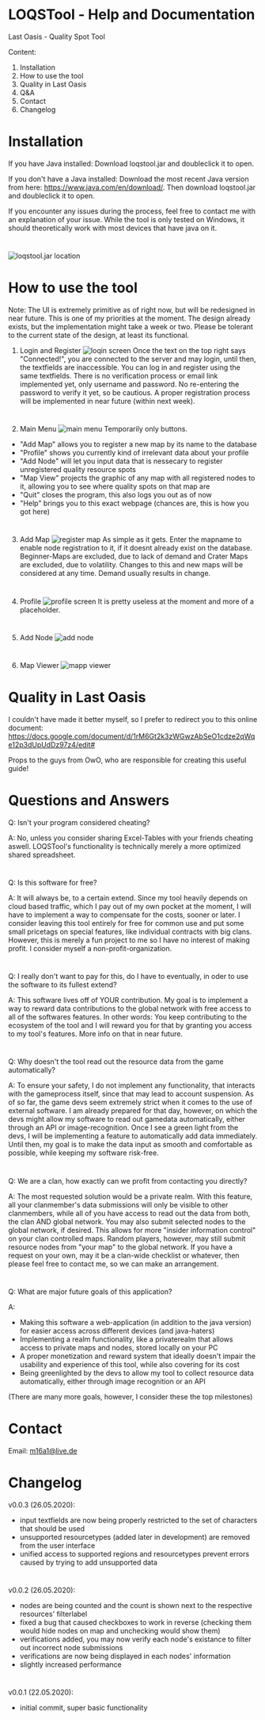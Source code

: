 # LOQSTool - Help and Documentation
Last Oasis - Quality Spot Tool

Content:

1. Installation
2. How to use the tool
3. Quality in Last Oasis
4. Q&A
5. Contact
6. Changelog

# Installation

If you have Java installed: Download loqstool.jar and doubleclick it to open.
  
If you don't have a Java installed: Download the most recent Java version from here: https://www.java.com/en/download/. Then download     loqstool.jar and doubleclick it to open.

If you encounter any issues during the process, feel free to contact me with an explanation of your issue. While the tool is only tested on Windows, it should theoretically work with most devices that have java on it.

#
![loqstool.jar location](https://i.imgur.com/Cpn66Zi.png)
#

# How to use the tool

Note: The UI is extremely primitive as of right now, but will be redesigned in near future. This is one of my priorities at the moment. The design already exists, but the implementation might take a week or two. Please be tolerant to the current state of the design, at least its functional.

1. Login and Register
![loqin screen](https://i.imgur.com/zy4ueVD.png)
Once the text on the top right says "Connected!", you are connected to the server and may login, until then, the textfields are inaccessible. You can log in and register using the same textfields. There is no verification process or email link implemented yet, only username and password. No re-entering the password to verify it yet, so be cautious. A proper registration process will be implemented in near future (within next week).
#
2. Main Menu
![main menu](https://i.imgur.com/VBk4JZf.png)
Temporarily only buttons.
- "Add Map" allows you to register a new map by its name to the database
- "Profile" shows you currently kind of irrelevant data about your profile
- "Add Node" will let you input data that is nessecary to register unregistered quality resource spots
- "Map View" projects the graphic of any map with all registered nodes to it, allowing you to see where quality spots on that map are
- "Quit" closes the program, this also logs you out as of now
- "Help" brings you to this exact webpage (chances are, this is how you got here)
#
3. Add Map
![register map](https://i.imgur.com/4POK4MR.png)
As simple as it gets. Enter the mapname to enable node registration to it, if it doesnt already exist on the database. Beginner-Maps are excluded, due to lack of demand and Crater Maps are excluded, due to volatility. Changes to this and new maps will be considered at any time. Demand usually results in change.
#
4. Profile
![profile screen](https://i.imgur.com/FcJxA1v.png)
It is pretty useless at the moment and more of a placeholder.
#
5. Add Node
![add node](https://i.imgur.com/meboNEt.png)
#
6. Map Viewer
![mapp viewer](https://i.imgur.com/BdIXZ0z.jpg)
# Quality in Last Oasis

I couldn't have made it better myself, so I prefer to redirect you to this online document: https://docs.google.com/document/d/1rM6Gt2k3zWGwzAbSeO1cdze2qWqe12p3dUpUdDz97z4/edit#

Props to the guys from OwO, who are responsible for creating this useful guide!

# Questions and Answers

Q: Isn't your program considered cheating?

A: No, unless you consider sharing Excel-Tables with your friends cheating aswell. LOQSTool's functionality is technically merely a more optimized shared spreadsheet.
#
Q: Is this software for free?

A: It will always be, to a certain extend. Since my tool heavily depends on cloud based traffic, which I pay out of my own pocket at the moment, I will have to implement a way to compensate for the costs, sooner or later. I consider leaving this tool entirely for free for common use and put some small pricetags on special features, like individual contracts with big clans. However, this is merely a fun project to me so I have no interest of making profit. I consider myself a non-profit-organization.
#
Q: I really don't want to pay for this, do I have to eventually, in oder to use the software to its fullest extend?

A: This software lives off of YOUR contribution. My goal is to implement a way to reward data contributions to the global network with free access to all of the softwares features. In other words: You keep contributing to the ecosystem of the tool and I will reward you for that by granting you access to my tool's features. More info on that in near future.
#
Q: Why doesn't the tool read out the resource data from the game automatically?

A: To ensure your safety, I do not implement any functionality, that interacts with the gameprocess itself, since that may lead to account suspension. As of so far, the game devs seem extremely strict when it comes to the use of external software. I am already prepared for that day, however, on which the devs might allow my software to read out gamedata automatically, either through an API or image-recognition. Once I see a green light from the devs, I will be implementing a feature to automatically add data immediately. Until then, my goal is to make the data input as smooth and comfortable as possible, while keeping my software risk-free.
#
Q: We are a clan, how exactly can we profit from contacting you directly?

A: The most requested solution would be a private realm. With this feature, all your clanmember's data submissions will only be visible to other clanmembers, while all of you have access to read out the data from both, the clan AND global network. You may also submit selected nodes to the global network, if desired. This allows for more "insider information control" on your clan controlled maps. Random players, however, may still submit resource nodes from "your map" to the global network. If you have a request on your own, may it be a clan-wide checklist or whatever, then please feel free to contact me, so we can make an arrangement.
#
Q: What are major future goals of this application?

A:
- Making this software a web-application (in addition to the java version) for easier access across different devices (and java-haters)
- Implementing a realm functionality, like a privaterealm that allows access to private maps and nodes, stored locally on your PC
- A proper monetization and reward system that ideally doesn't impair the usability and experience of this tool, while also covering for its cost
- Being greenlighted by the devs to allow my tool to collect resource data automatically, either through image recognition or an API

(There are many more goals, however, I consider these the top milestones)
#

# Contact

Email: m16a1@live.de

# Changelog
v0.0.3 (26.05.2020):
- input textfields are now being properly restricted to the set of characters that should be used
- unsupported resourcetypes (added later in development) are removed from the user interface
- unified access to supported regions and resourcetypes prevent errors caused by trying to add unsupported data
#
v0.0.2 (26.05.2020):
- nodes are being counted and the count is shown next to the respective resources' filterlabel
- fixed a bug that caused checkboxes to work in reverse (checking them would hide nodes on map and unchecking would show them)
- verifications added, you may now verify each node's existance to filter out incorrect node submissions
- verifications are now being displayed in each nodes' information
- slightly increased performance
#
v0.0.1 (22.05.2020):
- initial commit, super basic functionality
#
